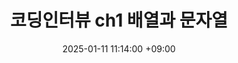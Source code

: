 ---
title: 코딩인터뷰 ch1 배열과 문자열
date: 2025-01-11 11:14:00 +09:00
categories: [스터디, 코딩인터뷰 완전분석]
tags:
  [
    파이썬,
    코딩테스트,
    코딩인터뷰완전분석,
    코딩인터뷰,
    배열과 문자열
  ]
---